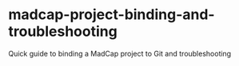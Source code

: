 # madcap-project-binding-and-troubleshooting
 Quick guide to binding a MadCap project to Git and troubleshooting
